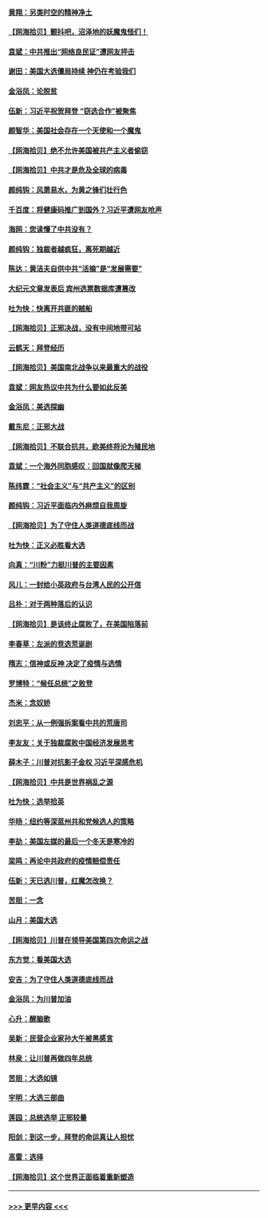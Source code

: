 #### [黄翔：另类时空的精神净土](../pages/nsc993/n12578638.md?t=11271451) 
#### [【网海拾贝】颤抖吧，沼泽地的妖魔鬼怪们！](../pages/nsc993/n12578552.md?t=11271451) 
#### [袁斌：中共推出“网络良民证”遭网友抨击](../pages/nsc993/n12578511.md?t=11271451) 
#### [谢田：美国大选僵局持续 神仍在考验我们](../pages/nsc993/n12577432.md?t=11271451) 
#### [金浴凤：论脱贫](../pages/nsc993/n12576386.md?t=11271451) 
#### [伍新：习近平祝贺拜登 “窃选合作”被聚焦](../pages/nsc993/n12576358.md?t=11271451) 
#### [颜智华：美国社会存在一个天使和一个魔鬼](../pages/nsc993/n12574299.md?t=11271451) 
#### [【网海拾贝】绝不允许美国被共产主义者偷窃](../pages/nsc993/n12573396.md?t=11271451) 
#### [【网海拾贝】中共才是危及全球的病毒](../pages/nsc993/n12571204.md?t=11271451) 
#### [颜纯钩：风萧易水，为黄之锋们壮行色](../pages/nsc993/n12571487.md?t=11271451) 
#### [千百度：将健康码推广到国外？习近平遭网友呛声](../pages/nsc993/n12570808.md?t=11271451) 
#### [海网：您读懂了中共没有？](../pages/nsc993/n12570487.md?t=11271451) 
#### [颜纯钩：独裁者越疯狂，离死期越近](../pages/nsc993/n12569055.md?t=11271451) 
#### [陈达：黄洁夫自供中共“活摘”是“发展需要”](../pages/nsc993/n12568541.md?t=11271451) 
#### [大纪元文章发表后 宾州选票数据库遭篡改](../pages/nsc993/n12568105.md?t=11271451) 
#### [吐为快：快离开共匪的贼船](../pages/nsc993/n12568462.md?t=11271451) 
#### [【网海拾贝】正邪决战，没有中间地带可站](../pages/nsc993/n12568439.md?t=11271451) 
#### [云鹤天：拜登经历](../pages/nsc993/n12567294.md?t=11271451) 
#### [【网海拾贝】美国南北战争以来最重大的战役](../pages/nsc993/n12567247.md?t=11271451) 
#### [袁斌：网友热议中共为什么要如此反美](../pages/nsc993/n12567162.md?t=11271451) 
#### [金浴凤：美选探幽](../pages/nsc993/n12567147.md?t=11271451) 
#### [戴东尼：正邪大战](../pages/nsc993/n12567033.md?t=11271451) 
#### [【网海拾贝】不联合抗共，欧美终将沦为殖民地](../pages/nsc993/n12565068.md?t=11271451) 
#### [袁斌：一个海外同胞感叹：回国就像爬天梯](../pages/nsc993/n12564986.md?t=11271451) 
#### [陈纬霆：“社会主义”与“共产主义”的区别](../pages/nsc993/n12562417.md?t=11271451) 
#### [颜纯钩：习近平面临内外麻烦自我周旋](../pages/nsc993/n12563356.md?t=11271451) 
#### [【网海拾贝】为了守住人类道德底线而战](../pages/nsc993/n12562542.md?t=11271451) 
#### [吐为快：正义必胜看大选](../pages/nsc993/n12561967.md?t=11271451) 
#### [向真：“川粉”力挺川普的主要因素](../pages/nsc993/n12560774.md?t=11271451) 
#### [风儿：一封给小英政府与台湾人民的公开信](../pages/nsc993/n12560581.md?t=11271451) 
#### [吕朴：对于两种落后的认识](../pages/nsc993/n12560492.md?t=11271451) 
#### [【网海拾贝】是该终止腐败了，在美国陷落前](../pages/nsc993/n12559936.md?t=11271451) 
#### [李春草：左派的竞选荒诞剧](../pages/nsc993/n12558380.md?t=11271451) 
#### [隋志：信神或反神 决定了疫情与选情](../pages/nsc993/n12558255.md?t=11271451) 
#### [罗博特：“候任总统”之败登](../pages/nsc993/n12558189.md?t=11271451) 
#### [杰米：念奴娇](../pages/nsc993/n12558174.md?t=11271451) 
#### [刘忠平：从一例强拆案看中共的荒唐司](../pages/nsc993/n12558036.md?t=11271451) 
#### [李友友：关于独裁腐败中国经济发展思考](../pages/nsc993/n12558004.md?t=11271451) 
#### [薛木子：川普对抗影子金权 习近平深感危机](../pages/nsc993/n12557342.md?t=11271451) 
#### [【网海拾贝】中共是世界祸乱之源](../pages/nsc993/n12555353.md?t=11271451) 
#### [吐为快：选举拾英](../pages/nsc993/n12555041.md?t=11271451) 
#### [华旸：纽约等深蓝州共和党候选人的策略](../pages/nsc993/n12554309.md?t=11271451) 
#### [李劼：美国左媒的最后一个冬天是寒冷的](../pages/nsc993/n12552947.md?t=11271451) 
#### [梁鸣：再论中共政府的疫情赔偿责任](../pages/nsc993/n12553012.md?t=11271451) 
#### [伍新：天已选川普，红魔怎改换？](../pages/nsc993/n12552970.md?t=11271451) 
#### [苦胆：一念](../pages/nsc993/n12552957.md?t=11271451) 
#### [山月：美国大选](../pages/nsc993/n12552446.md?t=11271451) 
#### [【网海拾贝】川普在领导美国第四次命运之战](../pages/nsc993/n12551973.md?t=11271451) 
#### [东方觉：看美国大选](../pages/nsc993/n12551647.md?t=11271451) 
#### [安吉：为了守住人类道德底线而战](../pages/nsc993/n12551111.md?t=11271451) 
#### [金浴凤：为川普加油](../pages/nsc993/n12551085.md?t=11271451) 
#### [心升：醒脑歌](../pages/nsc993/n12550984.md?t=11271451) 
#### [吴新：民营企业家孙大午被黑感言](../pages/nsc993/n12550656.md?t=11271451) 
#### [林泉：让川普再做四年总统](../pages/nsc993/n12550640.md?t=11271451) 
#### [苦胆：大选如镜](../pages/nsc993/n12550630.md?t=11271451) 
#### [宇明：大选三部曲](../pages/nsc993/n12550603.md?t=11271451) 
#### [莲园：总统选举 正邪较量](../pages/nsc993/n12550594.md?t=11271451) 
#### [阳剑：到这一步，拜登的命运真让人担忧](../pages/nsc993/n12549093.md?t=11271451) 
#### [高雷：选择](../pages/nsc993/n12549087.md?t=11271451) 
#### [【网海拾贝】这个世界正面临着重新塑造](../pages/nsc993/n12548326.md?t=11271451) 

----
#### [ >>> 更早内容 <<< ](../indexes/nsc993-earlier.md)
